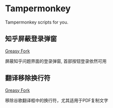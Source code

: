 # Tampermonkey

Tampermonkey scripts for you.

## 知乎屏蔽登录弹窗

[Greasy Fork](https://greasyfork.org/zh-CN/scripts/397428-%E7%9F%A5%E4%B9%8E%E5%B1%8F%E8%94%BD%E7%99%BB%E5%BD%95%E5%BC%B9%E7%AA%97)

屏蔽知乎问题界面的登录弹窗, 首部按钮登录依然可用

## 翻译移除换行符

[Greasy Fork](https://greasyfork.org/zh-CN/scripts/441730-%E7%BF%BB%E8%AF%91%E7%A7%BB%E9%99%A4%E6%8D%A2%E8%A1%8C%E7%AC%A6)

移除谷歌翻译框中的换行符，尤其适用于PDF复制文字
